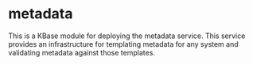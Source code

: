 metadata
========
This is a KBase module for deploying the metadata service. This service provides an infrastructure for templating metadata for any system and validating metadata against those templates.
